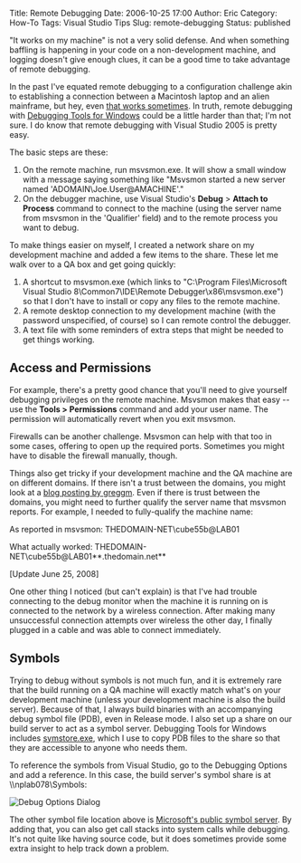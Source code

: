 Title: Remote Debugging
Date: 2006-10-25 17:00
Author: Eric
Category: How-To
Tags: Visual Studio Tips
Slug: remote-debugging
Status: published

"It works on my machine" is not a very solid defense. And when something
baffling is happening in your code on a non-development machine, and
logging doesn't give enough clues, it can be a good time to take
advantage of remote debugging.<!--more-->

In the past I've equated remote debugging to a configuration challenge
akin to establishing a connection between a Macintosh laptop and an
alien mainframe, but hey, even [that works
sometimes](http://intuitor.com/moviephysics/independ.html). In truth,
remote debugging with [Debugging Tools for
Windows](http://www.microsoft.com/whdc/devtools/debugging/default.mspx)
could be a little harder than that; I'm not sure. I do know that remote
debugging with Visual Studio 2005 is pretty easy.

The basic steps are these:

1.  On the remote machine, run msvsmon.exe. It will show a small window
    with a message saying something like "Msvsmon started a new server
    named 'ADOMAIN\\Joe.User@AMACHINE'."
2.  On the debugger machine, use Visual Studio's **Debug** &gt; **Attach
    to Process** command to connect to the machine (using the server
    name from msvsmon in the 'Qualifier' field) and to the remote
    process you want to debug.

To make things easier on myself, I created a network share on my
development machine and added a few items to the share. These let me
walk over to a QA box and get going quickly:

1.  A shortcut to msvsmon.exe (which links to "C:\\Program
    Files\\Microsoft Visual Studio
    8\\Common7\\IDE\\Remote Debugger\\x86\\msvsmon.exe") so that I don't
    have to install or copy any files to the remote machine.
2.  A remote desktop connection to my development machine (with the
    password unspecified, of course) so I can remote control
    the debugger.
3.  A text file with some reminders of extra steps that might be needed
    to get things working.

Access and Permissions
----------------------

For example, there's a pretty good chance that you'll need to give
yourself debugging privileges on the remote machine. Msvsmon makes that
easy -- use the **Tools &gt; Permissions** command and add your user
name. The permission will automatically revert when you exit msvsmon.

Firewalls can be another challenge. Msvsmon can help with that too in
some cases, offering to open up the required ports. Sometimes you might
have to disable the firewall manually, though.

Things also get tricky if your development machine and the QA machine
are on different domains. If there isn't a trust between the domains,
you might look at a [blog posting by
greggm](http://blogs.msdn.com/greggm/archive/2004/10/04/237519.aspx).
Even if there is trust between the domains, you might need to further
qualify the server name that msvsmon reports. For example, I needed to
fully-qualify the machine name:

As reported in msvsmon: THEDOMAIN-NET\\cube55b@LAB01

What actually worked: THEDOMAIN-NET\\cube55b@LAB01**.thedomain.net**

\[Update June 25, 2008\]

One other thing I noticed (but can't explain) is that I've had trouble
connecting to the debug monitor when the machine it is running on is
connected to the network by a wireless connection. After making many
unsuccessful connection attempts over wireless the other day, I finally
plugged in a cable and was able to connect immediately.

Symbols
-------

Trying to debug without symbols is not much fun, and it is extremely
rare that the build running on a QA machine will exactly match what's on
your development machine (unless your development machine is also the
build server). Because of that, I always build binaries with an
accompanying debug symbol file (PDB), even in Release mode. I also set
up a share on our build server to act as a symbol server. Debugging
Tools for Windows includes
[symstore.exe](http://msdn.microsoft.com/library/default.asp?url=/library/en-us/debug/base/using_symstore.asp),
which I use to copy PDB files to the share so that they are accessible
to anyone who needs them.

To reference the symbols from Visual Studio, go to the Debugging Options
and add a reference. In this case, the build server's symbol share is at
\\\\nplab078\\Symbols:

![Debug Options Dialog]({static}/images/debug-options.jpg)

The other symbol file location above is [Microsoft's public symbol
server](http://www.microsoft.com/whdc/devtools/debugging/debugstart.mspx).
By adding that, you can also get call stacks into system calls while
debugging. It's not quite like having source code, but it does sometimes
provide some extra insight to help track down a problem.
